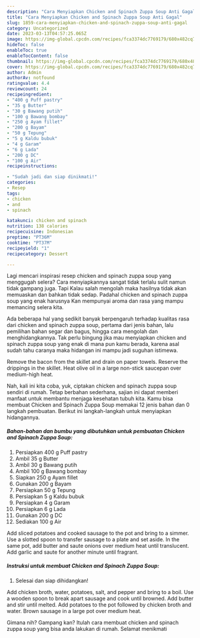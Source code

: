 ```yaml
---
description: "Cara Menyiapkan Chicken and Spinach Zuppa Soup Anti Gagal"
title: "Cara Menyiapkan Chicken and Spinach Zuppa Soup Anti Gagal"
slug: 1859-cara-menyiapkan-chicken-and-spinach-zuppa-soup-anti-gagal
category: Uncategorized
date: 2023-03-13T04:57:25.065Z
image: https://img-global.cpcdn.com/recipes/fca3374dc7769179/680x482cq70/chicken-and-spinach-zuppa-soup-foto-resep-utama.jpg
hideToc: false
enableToc: true
enableTocContent: false
thumbnail: https://img-global.cpcdn.com/recipes/fca3374dc7769179/680x482cq70/chicken-and-spinach-zuppa-soup-foto-resep-utama.jpg
cover: https://img-global.cpcdn.com/recipes/fca3374dc7769179/680x482cq70/chicken-and-spinach-zuppa-soup-foto-resep-utama.jpg
author: Admin
authorAv: notfound
ratingvalue: 4.4
reviewcount: 24
recipeingredient:
- "400 g Puff pastry"
- "35 g Butter"
- "30 g Bawang putih"
- "100 g Bawang bombay"
- "250 g Ayam fillet"
- "200 g Bayam"
- "50 g Tepung"
- "5 g Kaldu bubuk"
- "4 g Garam"
- "6 g Lada"
- "200 g DC"
- "100 g Air"
recipeinstructions:

- "Sudah jadi dan siap dinikmati!"
categories:
- Resep
tags:
- chicken
- and
- spinach

katakunci: chicken and spinach 
nutrition: 138 calories
recipecuisine: Indonesian
preptime: "PT36M"
cooktime: "PT37M"
recipeyield: "1"
recipecategory: Dessert

---
```



Lagi mencari inspirasi resep chicken and spinach zuppa soup yang menggugah selera? Cara menyiapkannya sangat tidak terlalu sulit namun tidak gampang juga. Tapi Kalau salah mengolah maka hasilnya tidak akan memuaskan dan bahkan tidak sedap. Padahal chicken and spinach zuppa soup yang enak harusnya Kan mempunyai aroma dan rasa yang mampu memancing selera kita.


Ada beberapa hal yang sedikit banyak berpengaruh terhadap kualitas rasa dari chicken and spinach zuppa soup, pertama dari jenis bahan, lalu pemilihan bahan segar dan bagus, hingga cara mengolah dan menghidangkannya. Tak perlu bingung jika mau menyiapkan chicken and spinach zuppa soup yang enak di mana pun kamu berada, karena asal sudah tahu caranya maka hidangan ini mampu jadi suguhan istimewa.

Remove the bacon from the skillet and drain on paper towels. Reserve the drippings in the skillet. Heat olive oil in a large non-stick saucepan over medium-high heat.


Nah, kali ini kita coba, yuk, ciptakan chicken and spinach zuppa soup sendiri di rumah. Tetap berbahan sederhana, sajian ini dapat memberi manfaat untuk membantu menjaga kesehatan tubuh kita. Kamu bisa membuat Chicken and Spinach Zuppa Soup memakai 12 jenis bahan dan 0 langkah pembuatan. Berikut ini langkah-langkah untuk menyiapkan hidangannya.

<!--inarticleads1-->

##### Bahan-bahan dan bumbu yang dibutuhkan untuk pembuatan Chicken and Spinach Zuppa Soup:

1. Persiapkan 400 g Puff pastry
1. Ambil 35 g Butter
1. Ambil 30 g Bawang putih
1. Ambil 100 g Bawang bombay
1. Siapkan 250 g Ayam fillet
1. Gunakan 200 g Bayam
1. Persiapkan 50 g Tepung
1. Persiapkan 5 g Kaldu bubuk
1. Persiapkan 4 g Garam
1. Persiapkan 6 g Lada
1. Gunakan 200 g DC
1. Sediakan 100 g Air


Add sliced potatoes and cooked sausage to the pot and bring to a simmer. Use a slotted spoon to transfer sausage to a plate and set aside. In the same pot, add butter and saute onions over medium heat until translucent. Add garlic and saute for another minute until fragrant. 

<!--inarticleads2-->

##### Instruksi untuk membuat Chicken and Spinach Zuppa Soup:


1. Selesai dan siap dihidangkan!

Add chicken broth, water, potatoes, salt, and pepper and bring to a boil. Use a wooden spoon to break apart sausage and cook until browned. Add butter and stir until melted. Add potatoes to the pot followed by chicken broth and water. Brown sausage in a large pot over medium heat. 

Gimana nih? Gampang kan? Itulah cara membuat chicken and spinach zuppa soup yang bisa anda lakukan di rumah. Selamat menikmati
